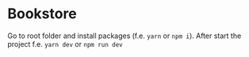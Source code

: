 # Bookstore
Go to root folder and install packages (f.e. `yarn` or `npm i`).
After start the project f.e. `yarn dev` or `npm run dev`
